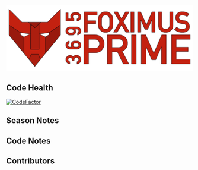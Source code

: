 ![logo](https://github.com/FRC-3695/2018-PreSeason/blob/master/Logo.png?raw=true)
## Code Health
[![CodeFactor](https://www.codefactor.io/repository/github/frc-3695/2018-preseason/badge)](https://www.codefactor.io/repository/github/frc-3695/2018-preseason)
## Season Notes
## Code Notes
## Contributors
